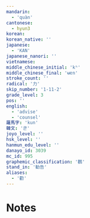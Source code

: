 ```yaml
---
mandarin:
  - 'quàn'
cantonese:
  - hyun3
korean:
korean_native: ''
japanese:
  - 'KAN'
japanese_nanori: ''
vietnamese:
middle_chinese_initial: 'kʰ'
middle_chinese_final: 'ʉɐn'
stroke_count: ''
radical: '力'
skip_number: '1-11-2'
grade_level: 3
pos: ''
english:
  - 'advise'
  - 'counsel'
羅馬字: 'kun'
韓文: '쿤'
joyo_level: ''
hsk_level: ''
hanmun_edu_level: ''
danayo_id: 3039
mc_id: 995
graphemic_classification: '鸛'
stand_in: '勧告'
aliases:
  - '勸'
---
```


# Notes
